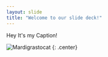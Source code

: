 ```yaml
---
layout: slide
title: "Welcome to our slide deck!"
---
```


Hey It's my Caption!

![Mardigrastocat](https://octodex.github.com/images/Mardigrastocat.png)
{: .center}
